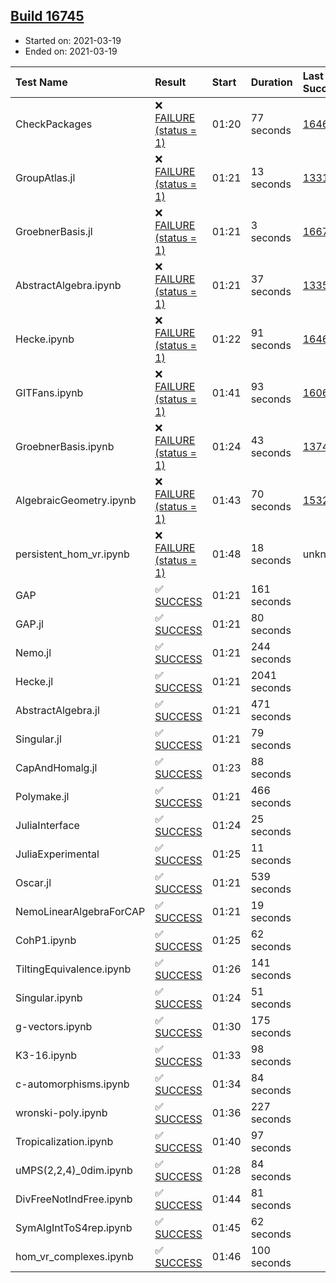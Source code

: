 ## [Build 16745](https://oscarci.mathematik.uni-kl.de/job/oscar/16745/)

* Started on: 2021-03-19
* Ended on: 2021-03-19

| Test Name    | Result | Start | Duration | Last Success | First Failure |
|:-------------|:-------|:------|:---------|:-------------|:--------------|
| CheckPackages | ❌ [FAILURE (status = 1)](https://oscarci.mathematik.uni-kl.de/job/oscar/16745/artifact/logs/build-16745/CheckPackages.log) | 01:20 | 77 seconds | [16463](https://oscarci.mathematik.uni-kl.de/job/oscar/16463/) | [16464](https://oscarci.mathematik.uni-kl.de/job/oscar/16464/) |
| GroupAtlas.jl | ❌ [FAILURE (status = 1)](https://oscarci.mathematik.uni-kl.de/job/oscar/16745/artifact/logs/build-16745/GroupAtlas.jl.log) | 01:21 | 13 seconds | [13311](https://oscarci.mathematik.uni-kl.de/job/oscar/13311/) | [13312](https://oscarci.mathematik.uni-kl.de/job/oscar/13312/) |
| GroebnerBasis.jl | ❌ [FAILURE (status = 1)](https://oscarci.mathematik.uni-kl.de/job/oscar/16745/artifact/logs/build-16745/GroebnerBasis.jl.log) | 01:21 | 3 seconds | [16676](https://oscarci.mathematik.uni-kl.de/job/oscar/16676/) | [16677](https://oscarci.mathematik.uni-kl.de/job/oscar/16677/) |
| AbstractAlgebra.ipynb | ❌ [FAILURE (status = 1)](https://oscarci.mathematik.uni-kl.de/job/oscar/16745/artifact/logs/build-16745/AbstractAlgebra.ipynb.log) | 01:21 | 37 seconds | [13355](https://oscarci.mathematik.uni-kl.de/job/oscar/13355/) | [13356](https://oscarci.mathematik.uni-kl.de/job/oscar/13356/) |
| Hecke.ipynb | ❌ [FAILURE (status = 1)](https://oscarci.mathematik.uni-kl.de/job/oscar/16745/artifact/logs/build-16745/Hecke.ipynb.log) | 01:22 | 91 seconds | [16463](https://oscarci.mathematik.uni-kl.de/job/oscar/16463/) | [16464](https://oscarci.mathematik.uni-kl.de/job/oscar/16464/) |
| GITFans.ipynb | ❌ [FAILURE (status = 1)](https://oscarci.mathematik.uni-kl.de/job/oscar/16745/artifact/logs/build-16745/GITFans.ipynb.log) | 01:41 | 93 seconds | [16068](https://oscarci.mathematik.uni-kl.de/job/oscar/16068/) | [16069](https://oscarci.mathematik.uni-kl.de/job/oscar/16069/) |
| GroebnerBasis.ipynb | ❌ [FAILURE (status = 1)](https://oscarci.mathematik.uni-kl.de/job/oscar/16745/artifact/logs/build-16745/GroebnerBasis.ipynb.log) | 01:24 | 43 seconds | [13748](https://oscarci.mathematik.uni-kl.de/job/oscar/13748/) | [13749](https://oscarci.mathematik.uni-kl.de/job/oscar/13749/) |
| AlgebraicGeometry.ipynb | ❌ [FAILURE (status = 1)](https://oscarci.mathematik.uni-kl.de/job/oscar/16745/artifact/logs/build-16745/AlgebraicGeometry.ipynb.log) | 01:43 | 70 seconds | [15322](https://oscarci.mathematik.uni-kl.de/job/oscar/15322/) | [15323](https://oscarci.mathematik.uni-kl.de/job/oscar/15323/) |
| persistent_hom_vr.ipynb | ❌ [FAILURE (status = 1)](https://oscarci.mathematik.uni-kl.de/job/oscar/16745/artifact/logs/build-16745/persistent_hom_vr.ipynb.log) | 01:48 | 18 seconds | unknown | unknown |
| GAP | ✅ [SUCCESS](https://oscarci.mathematik.uni-kl.de/job/oscar/16745/artifact/logs/build-16745/GAP.log) | 01:21 | 161 seconds |  |  |
| GAP.jl | ✅ [SUCCESS](https://oscarci.mathematik.uni-kl.de/job/oscar/16745/artifact/logs/build-16745/GAP.jl.log) | 01:21 | 80 seconds |  |  |
| Nemo.jl | ✅ [SUCCESS](https://oscarci.mathematik.uni-kl.de/job/oscar/16745/artifact/logs/build-16745/Nemo.jl.log) | 01:21 | 244 seconds |  |  |
| Hecke.jl | ✅ [SUCCESS](https://oscarci.mathematik.uni-kl.de/job/oscar/16745/artifact/logs/build-16745/Hecke.jl.log) | 01:21 | 2041 seconds |  |  |
| AbstractAlgebra.jl | ✅ [SUCCESS](https://oscarci.mathematik.uni-kl.de/job/oscar/16745/artifact/logs/build-16745/AbstractAlgebra.jl.log) | 01:21 | 471 seconds |  |  |
| Singular.jl | ✅ [SUCCESS](https://oscarci.mathematik.uni-kl.de/job/oscar/16745/artifact/logs/build-16745/Singular.jl.log) | 01:21 | 79 seconds |  |  |
| CapAndHomalg.jl | ✅ [SUCCESS](https://oscarci.mathematik.uni-kl.de/job/oscar/16745/artifact/logs/build-16745/CapAndHomalg.jl.log) | 01:23 | 88 seconds |  |  |
| Polymake.jl | ✅ [SUCCESS](https://oscarci.mathematik.uni-kl.de/job/oscar/16745/artifact/logs/build-16745/Polymake.jl.log) | 01:21 | 466 seconds |  |  |
| JuliaInterface | ✅ [SUCCESS](https://oscarci.mathematik.uni-kl.de/job/oscar/16745/artifact/logs/build-16745/JuliaInterface.log) | 01:24 | 25 seconds |  |  |
| JuliaExperimental | ✅ [SUCCESS](https://oscarci.mathematik.uni-kl.de/job/oscar/16745/artifact/logs/build-16745/JuliaExperimental.log) | 01:25 | 11 seconds |  |  |
| Oscar.jl | ✅ [SUCCESS](https://oscarci.mathematik.uni-kl.de/job/oscar/16745/artifact/logs/build-16745/Oscar.jl.log) | 01:21 | 539 seconds |  |  |
| NemoLinearAlgebraForCAP | ✅ [SUCCESS](https://oscarci.mathematik.uni-kl.de/job/oscar/16745/artifact/logs/build-16745/NemoLinearAlgebraForCAP.log) | 01:21 | 19 seconds |  |  |
| CohP1.ipynb | ✅ [SUCCESS](https://oscarci.mathematik.uni-kl.de/job/oscar/16745/artifact/logs/build-16745/CohP1.ipynb.log) | 01:25 | 62 seconds |  |  |
| TiltingEquivalence.ipynb | ✅ [SUCCESS](https://oscarci.mathematik.uni-kl.de/job/oscar/16745/artifact/logs/build-16745/TiltingEquivalence.ipynb.log) | 01:26 | 141 seconds |  |  |
| Singular.ipynb | ✅ [SUCCESS](https://oscarci.mathematik.uni-kl.de/job/oscar/16745/artifact/logs/build-16745/Singular.ipynb.log) | 01:24 | 51 seconds |  |  |
| g-vectors.ipynb | ✅ [SUCCESS](https://oscarci.mathematik.uni-kl.de/job/oscar/16745/artifact/logs/build-16745/g-vectors.ipynb.log) | 01:30 | 175 seconds |  |  |
| K3-16.ipynb | ✅ [SUCCESS](https://oscarci.mathematik.uni-kl.de/job/oscar/16745/artifact/logs/build-16745/K3-16.ipynb.log) | 01:33 | 98 seconds |  |  |
| c-automorphisms.ipynb | ✅ [SUCCESS](https://oscarci.mathematik.uni-kl.de/job/oscar/16745/artifact/logs/build-16745/c-automorphisms.ipynb.log) | 01:34 | 84 seconds |  |  |
| wronski-poly.ipynb | ✅ [SUCCESS](https://oscarci.mathematik.uni-kl.de/job/oscar/16745/artifact/logs/build-16745/wronski-poly.ipynb.log) | 01:36 | 227 seconds |  |  |
| Tropicalization.ipynb | ✅ [SUCCESS](https://oscarci.mathematik.uni-kl.de/job/oscar/16745/artifact/logs/build-16745/Tropicalization.ipynb.log) | 01:40 | 97 seconds |  |  |
| uMPS(2,2,4)_0dim.ipynb | ✅ [SUCCESS](https://oscarci.mathematik.uni-kl.de/job/oscar/16745/artifact/logs/build-16745/uMPS-2-2-4-_0dim.ipynb.log) | 01:28 | 84 seconds |  |  |
| DivFreeNotIndFree.ipynb | ✅ [SUCCESS](https://oscarci.mathematik.uni-kl.de/job/oscar/16745/artifact/logs/build-16745/DivFreeNotIndFree.ipynb.log) | 01:44 | 81 seconds |  |  |
| SymAlgIntToS4rep.ipynb | ✅ [SUCCESS](https://oscarci.mathematik.uni-kl.de/job/oscar/16745/artifact/logs/build-16745/SymAlgIntToS4rep.ipynb.log) | 01:45 | 62 seconds |  |  |
| hom_vr_complexes.ipynb | ✅ [SUCCESS](https://oscarci.mathematik.uni-kl.de/job/oscar/16745/artifact/logs/build-16745/hom_vr_complexes.ipynb.log) | 01:46 | 100 seconds |  |  |
